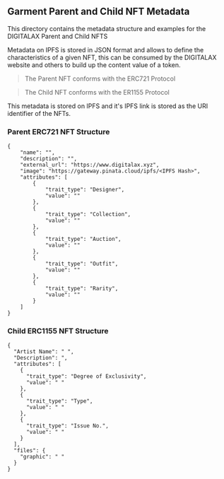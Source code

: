 ## Garment Parent and Child NFT Metadata

This directory contains the metadata structure and examples for the DIGITALAX Parent and Child NFTS

Metadata on IPFS is stored in JSON format and allows to define the characteristics of a given NFT, this can be consumed by the DIGITALAX website and others to build up the content value of a token.

>The Parent NFT conforms with the ERC721 Protocol

>The Child NFT conforms with the ER1155 Protocol

This metadata is stored on IPFS and it's IPFS link is stored as the URI identifier of the NFTs.

### Parent ERC721 NFT Structure
```
{
    "name": "",
    "description": "",
    "external_url": "https://www.digitalax.xyz",
    "image": "https://gateway.pinata.cloud/ipfs/<IPFS Hash>",
    "attributes": [
        {
            "trait_type": "Designer",
            "value": ""
        },
        {
            "trait_type": "Collection",
            "value": ""
        },
        {
            "trait_type": "Auction",
            "value": ""
        },
        {
            "trait_type": "Outfit",
            "value": ""
        },
        {
            "trait_type": "Rarity",
            "value": ""
        }
    ]
}
```

### Child ERC1155 NFT Structure
```
{
  "Artist Name": " ",
  "Description": ",
  "attributes": [
    {
      "trait_type": "Degree of Exclusivity",
      "value": " "
    },
    {
      "trait_type": "Type",
      "value": " "
    },
    {
      "trait_type": "Issue No.",
      "value": " "
    }
  ],
  "files": {
    "graphic": " "
  }
}
```